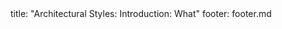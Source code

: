 <frontmatter>
title: "Architectural Styles: Introduction: What"
footer: footer.md
</frontmatter>

<include src="unit-inPage-asFlat.md" boilerplate />